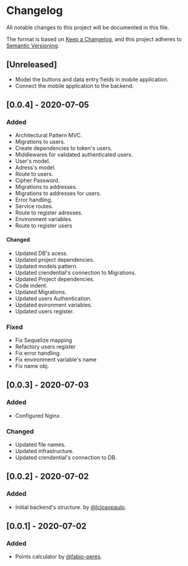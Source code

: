 # Changelog
All notable changes to this project will be documented in this file.

The format is based on [Keep a Changelog](https://keepachangelog.com/en/1.0.0/),
and this project adheres to [Semantic Versioning](https://semver.org/spec/v2.0.0.html).

## [Unreleased]
- Model the buttons and data entry fields in mobile application.
- Connect the mobile application to the backend.

## [0.0.4] - 2020-07-05
### Added
- Architectural Pattern MVC.
- Migrations to users.
- Create dependencies to token's users.
- Middlewares for validated authenticated users.
- User's model.
- Adress's model.
- Route to users.
- Cipher Password.
- Migrations to addresses.
- Migrations to addresses for users.
- Error handling.
- Service routes.
- Route to register adresses.
- Environment variables.
- Route to register users

#### Changed
- Updated DB's acess.
- Updated project dependencies.
- Updated models pattern.
- Updated crendential's connection to Migrations.
- Updated Project dependencies.
- Code indent.
- Updated Migrations.
- Updated users Authentication.
- Updated evironment variables.
- Updated users register.

### Fixed
- Fix Sequelize mapping
- Refactory users  register
- Fix error handling.
- Fix environment variable's name
- Fix name obj.


## [0.0.3] - 2020-07-03
### Added
- Configured Nginx.

### Changed
- Updated file names.
- Updated infrastructure.
- Updated crendential's connection to DB.

## [0.0.2] - 2020-07-02
### Added
- Initial backend's structure. by [@lcjoaopaulo](https://github.com/lcjoaopaulo). 

## [0.0.1] - 2020-07-02
### Added
- Points calculator by [@fabio-peres](https://github.com/fabio-peres).
